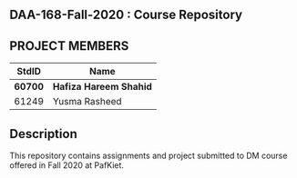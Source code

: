 ## DAA-168-Fall-2020 : Course Repository ##
## **PROJECT MEMBERS** ##
StdID | Name
------------ | -------------
**60700** | **Hafiza Hareem Shahid** 
61249 | Yusma Rasheed

## Description ##
This repository contains assignments and project submitted to DM course offered in Fall 2020 at PafKiet.
